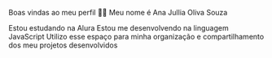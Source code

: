 Boas vindas ao meu perfil 💙💙
Meu nome é Ana Jullia Oliva Souza

Estou estudando na Alura
Estou me desenvolvendo na linguagem JavaScript
Utilizo esse espaço para minha organização e compartilhamento dos meu projetos desenvolvidos
